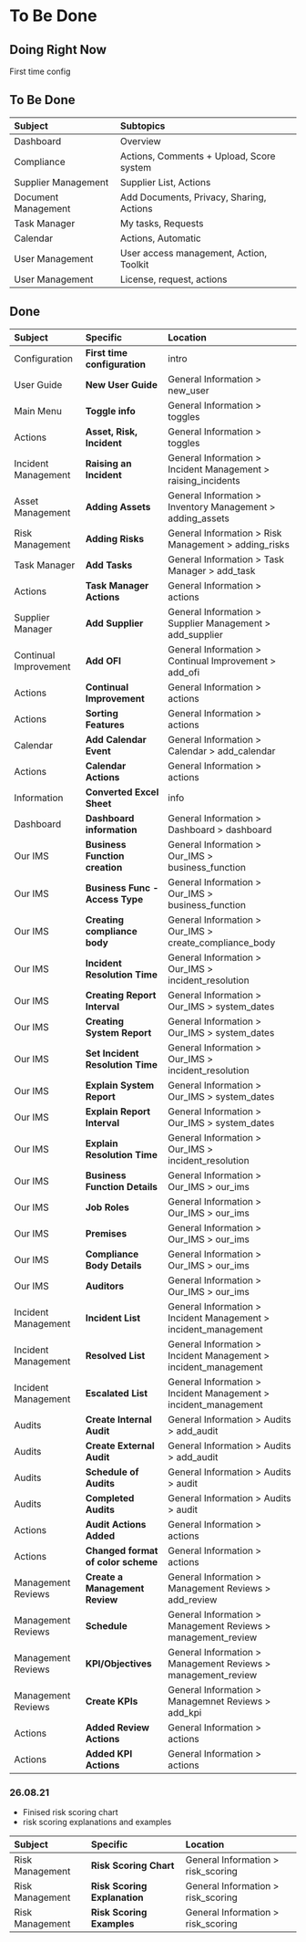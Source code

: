 # To Be Done

## Doing Right Now
First time config


## To Be Done


|Subject	 			|Subtopics									|
|:----------------------|:------------------------------------------|
|Dashboard				|Overview 									|
|Compliance				|Actions, Comments + Upload, Score system	|
|Supplier Management 	|Supplier List, Actions						|
|Document Management 	|Add Documents, Privacy, Sharing, Actions	|
|Task Manager			|My tasks, Requests							|
|Calendar 				|Actions, Automatic							|
|User Management		|User access management, Action, Toolkit	|
|User Management		|License, request, actions					|


## Done

|Subject				| Specific 							| Location	 													 |
|:----------------------|:----------------------------------|:---------------------------------------------------------------|
|Configuration 			|**First time configuration**		|intro 															 |
|User Guide 			|**New User Guide**					|General Information > new_user  								 |
|Main Menu 				|**Toggle info**					|General Information > toggles 									 |
|Actions 				|**Asset, Risk, Incident**			|General Information > toggles 									 |
|Incident Management	|**Raising an Incident**			|General Information > Incident Management > raising_incidents 	 |
|Asset Management		|**Adding Assets**					|General Information > Inventory Management > adding_assets 	 |
|Risk Management		|**Adding Risks**					|General Information > Risk Management > adding_risks 			 |
|Task Manager			|**Add Tasks**						|General Information > Task Manager > add_task 					 |
|Actions				|**Task Manager Actions**			|General Information > actions 									 |
|Supplier Manager		|**Add Supplier**					|General Information > Supplier Management > add_supplier 		 |
|Continual Improvement	|**Add OFI**						|General Information > Continual Improvement > add_ofi 			 |
|Actions				|**Continual Improvement**			|General Information > actions 									 |
|Actions				|**Sorting Features**				|General Information > actions 									 |
|Calendar				|**Add Calendar Event**				|General Information > Calendar > add_calendar 					 |
|Actions				|**Calendar Actions**				|General Information > actions 									 |
|Information			|**Converted Excel Sheet**			|info 															 |
|Dashboard				|**Dashboard information**			|General Information > Dashboard > dashboard 					 |
|Our IMS				|**Business Function creation** 	|General Information > Our_IMS > business_function 				 |
|Our IMS				|**Business Func - Access Type**	|General Information > Our_IMS > business_function 				 |
|Our IMS				|**Creating compliance body**		|General Information > Our_IMS > create_compliance_body 		 |
|Our IMS 				|**Incident Resolution Time**		|General Information > Our_IMS > incident_resolution 			 |
|Our IMS 				|**Creating Report Interval** 		|General Information > Our_IMS > system_dates 					 |
|Our IMS				|**Creating System Report**			|General Information > Our_IMS > system_dates 					 |
|Our IMS 				|**Set Incident Resolution Time**	|General Information > Our_IMS > incident_resolution 			 |
|Our IMS				|**Explain System Report**			|General Information > Our_IMS > system_dates 					 |
|Our IMS 				|**Explain Report Interval** 		|General Information > Our_IMS > system_dates 					 |
|Our IMS 				|**Explain Resolution Time**		|General Information > Our_IMS > incident_resolution 			 |
|Our IMS 				|**Business Function Details** 		|General Information > Our_IMS > our_ims 						 |
|Our IMS 				|**Job Roles**						|General Information > Our_IMS > our_ims 						 |
|Our IMS 				|**Premises**						|General Information > Our_IMS > our_ims						 |
|Our IMS 				|**Compliance Body Details** 		|General Information > Our_IMS > our_ims 						 |
|Our IMS 				|**Auditors**						|General Information > Our_IMS > our_ims 						 |
|Incident Management 	|**Incident List**					|General Information > Incident Management > incident_management |
|Incident Management 	|**Resolved List**					|General Information > Incident Management > incident_management |
|Incident Management 	|**Escalated List**					|General Information > Incident Management > incident_management |
|Audits 				|**Create Internal Audit**			|General Information > Audits > add_audit 						 |
|Audits 				|**Create External Audit**			|General Information > Audits > add_audit 						 |
|Audits 				|**Schedule of Audits**				|General Information > Audits > audit 							 |
|Audits 				|**Completed Audits**				|General Information > Audits > audit 							 |
|Actions 				|**Audit Actions Added**			|General Information > actions 									 |
|Actions 				|**Changed format of color scheme**	|General Information > actions 									 |
|Management Reviews		|**Create a Management Review**		|General Information > Management Reviews > add_review 			 |
|Management Reviews 	|**Schedule** 						|General Information > Management Reviews > management_review 	 |
|Management Reviews 	|**KPI/Objectives** 				|General Information > Management Reviews > management_review	 |
|Management Reviews 	|**Create KPIs**					|General Information > Managemnet Reviews > add_kpi 			 |
|Actions 				|**Added Review Actions**			|General Information > actions 									 |
|Actions 				|**Added KPI Actions** 				|General Information > actions 									 |


### 26.08.21

+ Finised risk scoring chart
+ risk scoring explanations and examples

|Subject				| Specific 							| Location	 													 |
|:----------------------|:----------------------------------|:---------------------------------------------------------------|
|Risk Management 		|**Risk Scoring Chart**				|General Information > risk_scoring 							 |
|Risk Management 		|**Risk Scoring Explanation**		|General Information > risk_scoring								 |
|Risk Management 		|**Risk Scoring Examples**			|General Information > risk_scoring 							 |

